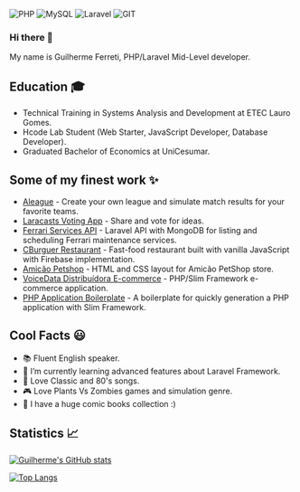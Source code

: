 ![PHP](https://img.shields.io/badge/PHP-777BB4?style=for-the-badge&logo=php&logoColor=white)
![MySQL](https://img.shields.io/badge/MySQL-005C84?style=for-the-badge&logo=mysql&logoColor=white)
![Laravel](https://img.shields.io/badge/Laravel-FF2D20?style=for-the-badge&logo=laravel&logoColor=white)
![GIT](https://img.shields.io/badge/GIT-E44C30?style=for-the-badge&logo=git&logoColor=white)

### Hi there 👋

My name is Guilherme Ferreti, PHP/Laravel Mid-Level developer.

## Education 🎓

* Technical Training in Systems Analysis and Development at ETEC Lauro Gomes.
* Hcode Lab Student (Web Starter, JavaScript Developer, Database Developer).
* Graduated Bachelor of Economics at UniCesumar.

## Some of my finest work ✨

* [Aleague](https://aleague.netlify.app/) - Create your own league and simulate match results for your favorite teams.
* [Laracasts Voting App](https://github.com/Guilherme-Ferreti/laracasts-voting) - Share and vote for ideas.
* [Ferrari Services API](https://github.com/Guilherme-Ferreti/ferrari-api-laravel) - Laravel API with MongoDB for listing and scheduling Ferrari maintenance services.
* [CBurguer Restaurant](https://cburguer-1958c.firebaseapp.com/login.html) - Fast-food restaurant built with vanilla JavaScript with Firebase implementation.
* [Amicão Petshop](https://petshopamicao.github.io/index.html) - HTML and CSS layout for Amicão PetShop store.
* [VoiceData Distribuídora E-commerce](https://loja.voicedata.com.br/) - PHP/Slim Framework e-commerce application.
* [PHP Application Boilerplate](https://github.com/Guilherme-Ferreti/php-slim-boilerplate) - A boilerplate for quickly generation a PHP application with Slim Framework.

## Cool Facts 😃

- 📚 Fluent English speaker.
- 🌱 I’m currently learning advanced features about Laravel Framework.
- 🎵 Love Classic and 80's songs.
- 🎮 Love Plants Vs Zombies games and simulation genre. 
- 🧩 I have a huge comic books collection :)

## Statistics 📈

[![Guilherme's GitHub stats](https://github-readme-stats.vercel.app/api?username=Guilherme-Ferreti&show_icons=true&theme=graywhite&hide=issues)](https://github.com/Guilherme-Ferreti)

[![Top Langs](https://github-readme-stats.vercel.app/api/top-langs/?username=Guilherme-Ferreti&layout=compact&langs_count=10)](https://github.com/Guilherme-Ferreti)
